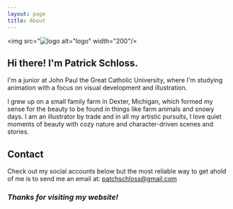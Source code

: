 ```yaml
---
layout: page
title: About
---
```


<img src="![logo](https://github.com/patchschloss/patchschloss.github.io/assets/14957489/60849e92-ce57-4383-b299-2b2c4cf1d19c")
 alt="logo" width="200"/>

## Hi there! I'm Patrick Schloss.
I'm a junior at John Paul the Great Catholic University, where I'm studying animation with a focus on visual development and illustration.

I grew up on a small family farm in Dexter, Michigan, which formed my sense for the beauty to be found in things like farm animals and snowy days. I am an illustrator by trade and in all my artistic pursuits, I love quiet moments of beauty with cozy nature and character-driven scenes and stories.

## Contact
Check out my social accounts below but the most reliable way to get ahold of me is to send me an email at: patchschloss@gmail.com

### <em>Thanks for visiting my website!</em>
